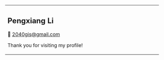 <table>
  <tr>
    <td width="40%">
      <h2>Pengxiang Li</h2>
      <p>📮 <a href="mailto:2040gis@gmail.com">2040gis@gmail.com</a></p>
      <p>Thank you for visiting my profile!</p>
    </td>
<!--     <td width="40%">
      <img src="https://github.com/user-attachments/assets/6f26bf94-d4c7-46ca-aaef-a5a88aa39e0e" width="400" alt="Profile Image">
    </td> -->
  </tr>
</table>
